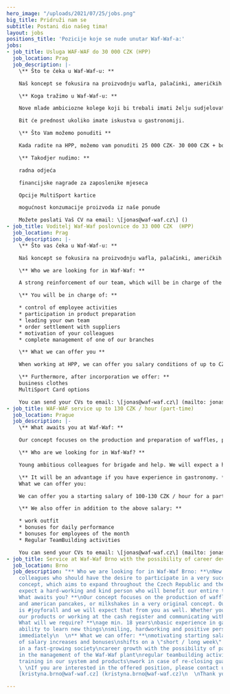 ```yaml
---
hero_image: "/uploads/2021/07/25/jobs.png"
big_title: Pridruži nam se
subtitle: Postani dio našeg tima!
layout: jobs
positions_title: 'Pozicije koje se nude unutar Waf-Waf-a:'
jobs:
- job_title: Usluga WAF-WAF do 30 000 CZK (HPP)
  job_location: Prag
  job_description: |-
    \** Što te čeka u Waf-Waf-u: **

    Naš koncept se fokusira na proizvodnju wafla, palačinki, američkih palačinki te milkshakea u vrlo originalnom konceptu. Naš glavni moto je #radostsvima i to ćemo očekivati ​​i od vas. Bilo da pripremate naše proizvode ili radite na blagajni i komunicirate s kupcima.

    \** Koga tražimo u Waf-Waf-u: **

    Nove mlade ambiciozne kolege koji bi trebali imati želju sudjelovati u vrlo uspješnom gastronomskom konceptu, koji se želi proširiti na cijelu Češku i EU. Očekujemo vrijednu i ljubaznu osobu koja će koristiti cijelom našem timu.

    Bit će prednost ukoliko imate iskustva u gastronomiji.

    \** Što Vam možemo ponuditi **

    Kada radite na HPP, možemo vam ponuditi 25 000 CZK- 30 000 CZK + bonuse za rad. Zainteresirani smo za dugoročnu suradnju, ali i za to da će vaša plaća rasti, kao i naša tvrtka koja se širi.

    \** Takodjer nudimo: **

    radna odjeća

    financijske nagrade za zaposlenike mjeseca

    Opcije MultiSport kartice

    mogućnost konzumacije proizvoda iz naše ponude

    Možete poslati Vaš CV na email: \[jonas@waf-waf.cz\] ()
- job_title: Voditelj Waf-Waf poslovnice do 33 000 CZK  (HPP)
  job_location: Prag
  job_description: |-
    \** Što vas čeka u Waf-Waf-u: **

    Naš koncept se fokusira na proizvodnju wafla, palačinki, američkih palačinki te milkshakea u vrlo originalnom konceptu. Naš glavni moto je #radostsvima i to ćemo očekivati ​​i od vas.

    \** Who we are looking for in Waf-Waf: **

    A strong reinforcement of our team, which will be in charge of the management of our Prague branch thanks to the expansion of the Waf-Waf concept. We will expect a responsible and kind person who will benefit the whole society and will have a desire for personal and professional growth. Experience from a similar gastronomic operation is a great advantage.

    \** You will be in charge of: **

    * control of employee activities
    * participation in product preparation
    * leading your own team
    * order settlement with suppliers
    * motivation of your colleagues
    * complete management of one of our branches

    \** What we can offer you **

    When working at HPP, we can offer you salary conditions of up to CZK 33 000 and other motivational evaluations, including bonuses. The prerequisite is hard work and enthusiasm for our brand. We are interested in long-term cooperation and also in the fact that your salary will grow, as well as our expanding company, there is also the possibility of further career growth.

    \** Furthermore, after incorporation we offer: **
    business clothes
    MultiSport Card options

    You can send your CVs to email: \[jonas@waf-waf.cz\] (mailto: jonas@waf-waf.cz)
- job_title: WAF-WAF service up to 130 CZK / hour (part-time)
  job_location: Prague
  job_description: |-
    \** What awaits you at Waf-Waf: **

    Our concept focuses on the production and preparation of waffles, pancakes and pancakes or milkshake in a very original concept. Our main motto is #radostprovsechny and we will expect that from you as well. Whether you are preparing our products or working at the cash register and communicating with customers.

    \** Who are we looking for in Waf-Waf? **

    Young ambitious colleagues for brigade and help. We will expect a hard-working and kind person who will benefit our entire team.

    \** It will be an advantage if you have experience in gastronomy. **
    What we can offer you:

    We can offer you a starting salary of 100-130 CZK / hour for a part-time job. We are interested in long-term cooperation and also in the fact that your salary will grow, as well as our expanding company, and therefore your salary, even as a part-time worker, may shift.

    \** We also offer in addition to the above salary: **

    * work outfit
    * bonuses for daily performance
    * bonuses for employees of the month
    * Regular TeamBuilding activities

    You can send your CVs to email: \[jonas@waf-waf.cz\] (mailto: jonas@waf-waf.cz)
- job_title: Service at Waf-Waf Brno with the possibility of career development (HPP)
  job_location: Brno
  job_description: "** Who we are looking for in Waf-Waf Brno: **\nNew young ambitious
    colleagues who should have the desire to participate in a very successful gastronomic
    concept, which aims to expand throughout the Czech Republic and the EU. We will
    expect a hard-working and kind person who will benefit our entire team.\n\n**
    What awaits you? **\nOur concept focuses on the production of waffles, pancakes
    and american pancakes, or milkshakes in a very original concept. Our main motto
    is #joyforall and we will expect that from you as well. Whether you are preparing
    our products or working at the cash register and communicating with customers.\n\n**
    What will we require? **\nage min. 18 years\nbasic experience in gastronomy\nthe
    ability to learn new things\nsmiling, hardworking and positive person\nfood license\nonset
    immediately\n  \n** What we can offer: **\nmotivating starting salary, after incorporation
    of salary increases and bonuses\nshifts on a \"short / long week\" basis\nwork
    in a fast-growing society\ncareer growth with the possibility of participating
    in the management of the Waf-Waf plant\nregular teambuilding activities\ncomplete
    training in our system and products\nwork in case of re-closing guaranteed!\n
    \ \nIf you are interested in the offered position, please contact us by e-mail:
    [kristyna.brno@waf-waf.cz] (kristyna.brno@waf-waf.cz)\n  \nThank you!"

---
```


